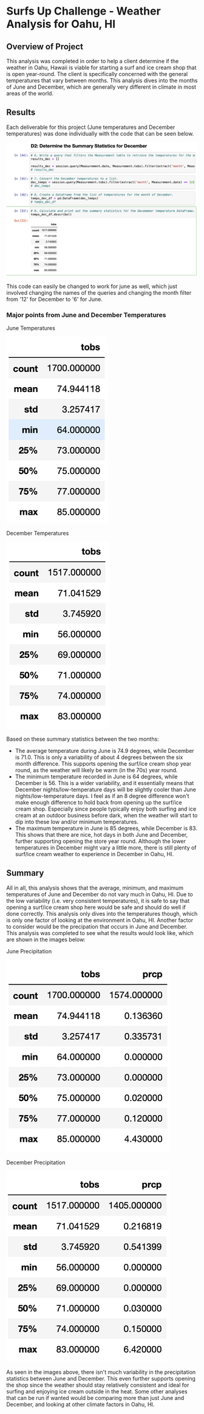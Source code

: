 # Surfs Up Challenge - Weather Analysis for Oahu, HI 

## Overview of Project
This analysis was completed in order to help a client determine if the weather in Oahu, Hawaii is viable for starting a surf and ice cream shop that is open year-round.  The client is specifically concerned with the general temperatures that vary between months.  This analysis dives into the months of June and December, which are generally very different in climate in most areas of the world.  

## Results
Each deliverable for this project (June temperatures and December temperatures) was done individually with the code that can be seen below.  

![deliv2_code](/deliv2_code.png)

This code can easily be changed to work for june as well, which just involved changing the names of the queries and changing the month filter from '12' for December to '6' for June.  

### Major points from June and December Temperatures

June Temperatures

![june_temps](/june_temps.png)


December Temperatures

![dec_temps](/dec_temps.png)


Based on these summary statistics between the two months: 
* The average temperature during June is 74.9 degrees, while December is 71.0. This is only a variability of about 4 degrees between the six month difference.  This supports opening the surf/ice cream shop year round, as the weather will likely be warm (in the 70s) year round.  
* The minimum temperature recorded in June is 64 degrees, while December is 56. This is a wider variability, and it essentially means that December nights/low-temperature days will be slightly cooler than June nights/low-temperature days. I feel as if an 8 degree difference won't make enough difference to hold back from opening up the surf/ice cream shop. Especially since people typically enjoy both surfing and ice cream at an outdoor business before dark, when the weather will start to dip into these low and/or minimum temperatures.  
* The maximum temperature in June is 85 degrees, while December is 83.  This shows that there are nice, hot days in both June and December, further supporting opening the store year round.  Although the lower temperatures in December might vary a little more, there is still plenty of surf/ice cream weather to experience in December in Oahu, HI. 

## Summary
All in all, this analysis shows that the average, minimum, and maximum temperatures of June and December do not vary much in Oahu, HI. Due to the low variability (i.e. very consistent temperatures), it is safe to say that opening a surf/ice cream shop here would be safe and should do well if done correctly. This analysis only dives into the temperatures though, which is only one factor of looking at the environment in Oahu, HI. Another factor to consider would be the precipation that occurs in June and December.  This analysis was completed to see what the results would look like, which are shown in the images below: 


June Precipitation

![june_prec](/june_prec.png)


December Precipitation

![dec_prec](/dec_prec.png)

As seen in the images above, there isn't much variability in the precipitation statistics between June and December. This even further supports opening the shop since the weather should stay relatively consistent and ideal for surfing and enjoying ice cream outside in the heat. Some other analyses that can be run if wanted would be comparing more than just June and December, and looking at other climate factors in Oahu, HI.  
